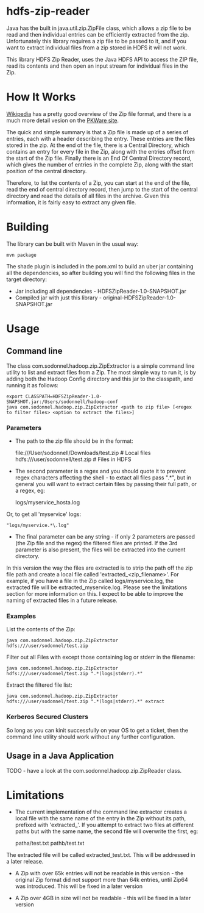 # hdfs-zip-reader

Java has the built in java.util.zip.ZipFile class, which allows a zip file to be read and then individual entries can be efficiently extracted from the zip. Unfortunately this library requires a zip file to be passed to it, and if you want to extract individual files from a zip stored in HDFS it will not work.

This library HDFS Zip Reader, uses the Java HDFS API to access the ZIP file, read its contents and then open an input stream for individual files in the Zip.

# How It Works

[Wikipedia](https://en.wikipedia.org/wiki/Zip_(file_format)) has a pretty good overview of the Zip file format, and there is a much more detail vesion on the [PKWare site](https://pkware.cachefly.net/webdocs/casestudies/APPNOTE.TXT).

The quick and simple summary is that a Zip file is made up of a series of entries, each with a header describing the entry. These entries are the files stored in the zip. At the end of the file, there is a Central Directory, which contains an entry for every file in the Zip, along with the entries offset from the start of the Zip file. Finally there is an End Of Central Directory record, which gives the number of entries in the complete Zip, along with the start position of the central directory.

Therefore, to list the contents of a Zip, you can start at the end of the file, read the end of central directory record, then jump to the start of the central directory and read the details of all files in the archive. Given this information, it is fairly easy to extract any given file.

# Building

The library can be built with Maven in the usual way:

    mvn package

The shade plugin is included in the pom.xml to build an uber jar containing all the dependencies, so after building you will find the following files in the target directory:

 * Jar including all dependencies - HDFSZipReader-1.0-SNAPSHOT.jar
 * Compiled jar with just this library - original-HDFSZipReader-1.0-SNAPSHOT.jar

# Usage

## Command line

The class com.sodonnel.hadoop.zip.ZipExtractor is a simple command line utility to list and extract files from a Zip. The most simple way to run it, is by adding both the Hadoop Config directory and this jar to the classpath, and running it as follows:

    export CLASSPATH=HDFSZipReader-1.0-SNAPSHOT.jar:/Users/sodonnell/hadoop-conf
    java com.sodonnel.hadoop.zip.ZipExtractor <path to zip file> [<regex to filter files> <option to extract the files>]

### Parameters

* The path to the zip file should be in the format:

    file:///User/sodonnell/Downloads/test.zip # Local files
    hdfs:///user/sodonnell/test.zip           # Files in HDFS

* The second parameter is a regex and you should quote it to prevent regex characters affecting the shell - to extact all files pass ".*", but in general you will want to extract certain files by passing their full path, or a regex, eg:

    logs/myservice_hosta.log

Or, to get all 'myservice' logs:

    "logs/myservice.*\.log"

* The final parameter can be any string - if only 2 parameters are passed (the Zip file and the regex) the filtered files are printed. If the 3rd parameter is also present, the files will be extracted into the current directory.

In this version the way the files are extracted is to strip the path off the zip file path and create a local file called 'extracted\_<zip\_filename>'. For example, if you have a file in the Zip called logs/myservice.log, the extracted file will be extracted_myservice.log. Please see the limitations section for more information on this. I expect to be able to improve the naming of extracted files in a future release.


### Examples

List the contents of the Zip:

    java com.sodonnel.hadoop.zip.ZipExtractor hdfs:///user/sodonnel/test.zip

Filter out all Files with except those containing log or stderr in the filename:

    java com.sodonnel.hadoop.zip.ZipExtractor hdfs:///user/sodonnel/test.zip ".*(logs|stderr).*"

Extract the filtered file list:

    java com.sodonnel.hadoop.zip.ZipExtractor hdfs:///user/sodonnel/test.zip ".*(logs|stderr).*" extract


### Kerberos Secured Clusters

So long as you can kinit successfully on your OS to get a ticket, then the command line utility should work without any further configuration.

## Usage in a Java Application

TODO - have a look at the com.sodonnel.hadoop.zip.ZipReader class.


# Limitations

* The current implementation of the command line extractor creates a local file with the same name of the entry in the Zip without its path, prefixed with 'extracted_'. If you attempt to extract two files at different paths but with the same name, the second file will overwrite the first, eg:

    patha/test.txt
    pathb/test.txt

The extracted file will be called extracted_test.txt. This will be addressed in a later release.

* A Zip with over 65k entries will not be readable in this version - the original Zip format did not support more than 64k entries, until Zip64 was introduced. This will be fixed in a later version

* A Zip over 4GB in size will not be readable - this will be fixed in a later version

